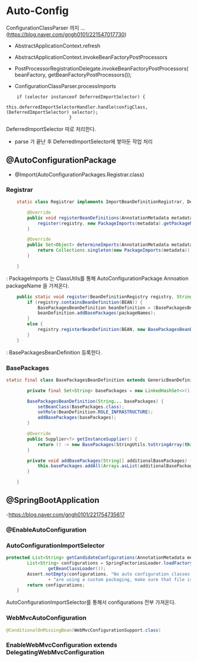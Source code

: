 # Auto-Config


ConfigurationClassParser 까지 ... (https://blog.naver.com/gngh0101/221547017730)

- AbstractApplicationContext.refresh

- AbstractApplicationContext.invokeBeanFactoryPostProcessors

- PostProcessorRegistrationDelegate.invokeBeanFactoryPostProcessors(beanFactory, getBeanFactoryPostProcessors());

- ConfigurationClassParser.processImports

~~~
	if (selector instanceof DeferredImportSelector) {
							this.deferredImportSelectorHandler.handle(configClass, (DeferredImportSelector) selector);
						}
~~~

DeferredImportSelector 따로 처리한다. 


- parse 가 끝난 후 DeferredImportSelector에 쌓아둔 작업 처리 


## @AutoConfigurationPackage

- @Import(AutoConfigurationPackages.Registrar.class)

### Registrar

~~~java
    static class Registrar implements ImportBeanDefinitionRegistrar, DeterminableImports {

		@Override
		public void registerBeanDefinitions(AnnotationMetadata metadata, BeanDefinitionRegistry registry) {
			register(registry, new PackageImports(metadata).getPackageNames().toArray(new String[0]));
		}

		@Override
		public Set<Object> determineImports(AnnotationMetadata metadata) {
			return Collections.singleton(new PackageImports(metadata));
		}

	}
~~~

: PackageImports 는 ClassUtils를 통해 AutoConfigurationPackage Annoation packageName 을 가져온다. 

~~~java
	public static void register(BeanDefinitionRegistry registry, String... packageNames) {
		if (registry.containsBeanDefinition(BEAN)) {
			BasePackagesBeanDefinition beanDefinition = (BasePackagesBeanDefinition) registry.getBeanDefinition(BEAN);
			beanDefinition.addBasePackages(packageNames);
		}
		else {
			registry.registerBeanDefinition(BEAN, new BasePackagesBeanDefinition(packageNames));
		}
	}
~~~

: BasePackagesBeanDefinition 등록한다. 

### BasePackages

~~~java
static final class BasePackagesBeanDefinition extends GenericBeanDefinition {

		private final Set<String> basePackages = new LinkedHashSet<>();

		BasePackagesBeanDefinition(String... basePackages) {
			setBeanClass(BasePackages.class);
			setRole(BeanDefinition.ROLE_INFRASTRUCTURE);
			addBasePackages(basePackages);
		}

		@Override
		public Supplier<?> getInstanceSupplier() {
			return () -> new BasePackages(StringUtils.toStringArray(this.basePackages));
		}

		private void addBasePackages(String[] additionalBasePackages) {
			this.basePackages.addAll(Arrays.asList(additionalBasePackages));
		}

	}
~~~

## @SpringBootApplication

-https://blog.naver.com/gngh0101/221754735617

### @EnableAutoConfiguration

### AutoConfigurationImportSelector

~~~java
protected List<String> getCandidateConfigurations(AnnotationMetadata metadata, AnnotationAttributes attributes) {
		List<String> configurations = SpringFactoriesLoader.loadFactoryNames(getSpringFactoriesLoaderFactoryClass(),
				getBeanClassLoader());
		Assert.notEmpty(configurations, "No auto configuration classes found in META-INF/spring.factories. If you "
				+ "are using a custom packaging, make sure that file is correct.");
		return configurations;
	}
~~~

AutoConfigurationImportSelector를 통해서 configurations 전부 가져온다. 


### WebMvcAutoConfiguration
~~~java
@ConditionalOnMissingBean(WebMvcConfigurationSupport.class)
~~~

### EnableWebMvcConfiguration extends DelegatingWebMvcConfiguration









